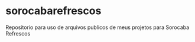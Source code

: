 # sorocabarefrescos
Repositorio para uso de arquivos publicos de meus projetos para Sorocaba Refrescos
